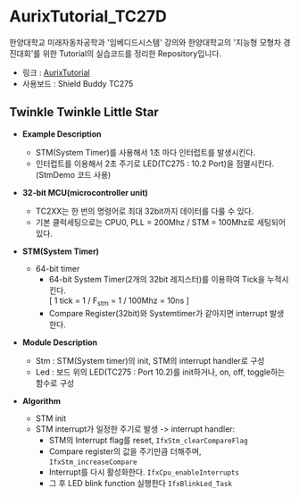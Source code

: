 # AurixTutorial_TC27D
한양대학교 미래자동차공학과 '임베디드시스템' 강의와 한양대학교의 '지능형 모형차 경진대회'를 위한 Tutorial의 실습코드를 정리한 Repository입니다.   
- 링크 : [AurixTutorial](https://aurixtutorial.readthedocs.io/ko/latest/index.html)
- 사용보드 : Shield Buddy TC275

## Twinkle Twinkle Little Star
- **Example Description**   
  - STM(System Timer)를 사용해서 1초 마다 인터럽트를 발생시킨다.
  - 인터럽트를 이용해서 2초 주기로 LED(TC275 : 10.2 Port)을 점멸시킨다.   
  (StmDemo 코드 사용)

- **32-bit MCU(microcontroller unit)**   
  - TC2XX는 한 번의 명령어로 최대 32bit까지 데이터를 다룰 수 있다.
  - 기본 클럭세팅으로는 CPU0, PLL = 200Mhz / STM = 100Mhz로 세팅되어있다.

- **STM(System Timer)**
  - 64-bit timer   
    - 64-bit System Timer(2개의 32bit 레지스터)를 이용하여 Tick을 누적시킨다.   
      [ 1 tick = 1 / F<sub>stm</sub> = 1 / 100Mhz = 10ns ]   
    - Compare Register(32bit)와 Systemtimer가 같아지면 interrupt 발생한다.

- **Module Description**
  - Stm : STM(System timer)의 init, STM의 interrupt handler로 구성
  - Led : 보드 위의 LED(TC275 : Port 10.2)를 init하거나, on, off, toggle하는 함수로 구성
  
- **Algorithm**
  - STM init
  - STM interrupt가 일정한 주기로 발생 -> interrupt handler:
    - STM의 Interrupt flag를 reset, <code>IfxStm_clearCompareFlag</code>
    - Compare register의 값을 주기만큼 더해주며, <code>IfxStm_increaseCompare</code>
    - Interrupt를 다시 활성화한다. <code>IfxCpu_enableInterrupts</code>
    - 그 후 LED blink function 실행한다 <code>IfxBlinkLed_Task</code>
